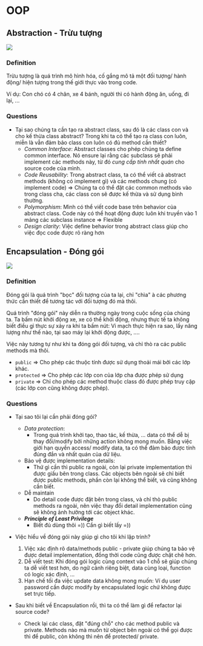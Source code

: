 # OOP 

## Abstraction - Trừu tượng 

![](https://logicmojo.com/assets/dist/new_pages/images/abstraction.jpg)

### Definition

Trừu tượng là quá trình mô hình hóa, cố gắng mô tả một đối tượng/ hành động/ hiện tượng trong thế giới thực vào trong code.

Ví dụ: Con chó có 4 chân, xe 4 bánh, người thì có hành động ăn, uống, đi lại, ...

### Questions

- Tại sao chúng ta cần tạo ra abstract class, sau đó là các class con và cho kế thừa class abstract? Trong khi ta có thể tạo ra class con luôn, miễn là vẫn đảm bảo class con luôn có đủ method cần thiết?
	- *Common Interface*: Abstract classes cho phép chúng ta define common interface. Nó ensure lại rằng các subclass sẽ phải implement các methods này, từ đó *cung cấp tính nhất quán* cho source code của mình.
	- *Code Reusability*: Trong abstract class, ta có thể viết cả abstract methods (không có implement gì) và các methods chung (có implement code) => Chúng ta có thể đặt các common methods vào trong class cha, các class con sẽ được kế thừa và sử dụng bình thường.
	- *Polymorphism*: Mình có thể viết code base trên behavior của abstract class. Code này có thể hoạt động được luôn khi truyền vào 1 mảng các subclass instance => Flexible
	- *Design clarity*: Việc define behavior trong abstract class giúp cho việc đọc code được rõ ràng hơn


## Encapsulation - Đóng gói

![](https://www.scientecheasy.com/wp-content/uploads/2018/06/encapsulation-in-java.png)

### Definition
Đóng gói là quá trình "bọc" đối tượng của ta lại, chỉ "chìa" à các phương thức cần thiết để tương tác với đối tượng đó mà thôi.

Quá trình "đóng gói" này diễn ra thường ngày trong cuộc sống của chúng ta. Ta bấm nút khởi động xe, xe có thể khởi động, nhưng thực tế ta không biết điều gì thực sự xảy ra khi ta bấm nút: Vi mạch thực hiện ra sao, lấy năng lượng như thế nào, tại sao máy lại khởi động được, ....

Việc này tương tự như khi ta đóng gói đối tượng, và chỉ thò ra các public methods mà thôi.

- `public` => Cho phép các thuộc tính được sử dụng thoải mái bởi các lớp khác.
- `protected` => Cho phép các lớp con của lớp cha được phép sử dụng
- `private` => Chỉ cho phép các method thuộc class đó được phép truy cập (các lớp con cũng không được phép).

### Questions

- Tại sao tôi lại cần phải đóng gói?
	- *Data protection*: 
		- Trong quá trình khởi tạo, thao tác, kế thừa, ... data có thể dễ bị thay đổi/modify bởi những action không mong muốn. Bằng việc giới hạn quyền access/ modify data, ta có thể đảm bảo được tính đúng đắn và nhất quán của dữ liệu.
	- Bảo vệ được implementation details:
		- Thứ gì cần thì public ra ngoài, còn lại private implementation thì được giấu bên trong class. Các objects bên ngoài sẽ chỉ biết được public methods, phần còn lại không thể biết, và cũng không cần biết.
	- Dễ maintain
		- Do detail code được đặt bên trong class, và chỉ thò public methods ra ngoài, nên việc  thay đổi detail implementation cũng sẽ không ảnh hưởng tới các object khác.
	- ***Principle of Least Privilege***
		- Biết đủ dùng thôi =)) Cần gì biết lấy =))

- Việc hiểu về đóng gói này giúp gì cho tôi khi lập trình?
	1. Việc xác định rõ data/methods public - private giúp chúng ta bảo vệ được detail implementation, đồng thời code cũng được chặt chẽ hơn.
	2. Dễ viết test: Khi đóng gói logic cùng context vào 1 chỗ sẽ giúp chúng ta dễ viết test hơn, do ngữ cảnh riêng biệt, data cùng loại, function có logic xác định, ...
	3. Hạn chế tối đa việc update data không mong muốn: Ví dụ user password cần được modify by encapsulated logic chứ không được set trực tiếp.

- Sau khi biết về Encapsulation rồi, thì ta có thể làm gì để refactor lại source code?
	- Check lại các class, đặt "đúng chỗ" cho các method public và private. Methods nào mà muốn từ object bên ngoài có thể gọi được thì để public, còn không thì nên để protected/ private.
